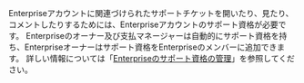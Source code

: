 Enterpriseアカウントに関連づけられたサポートチケットを開いたり、見たり、コメントしたりするためには、Enterpriseアカウントのサポート資格が必要です。 Enterpriseのオーナー及び支払マネージャーは自動的にサポート資格を持ち、Enterpriseオーナーはサポート資格をEnterpriseのメンバーに追加できます。 詳しい情報については「[Enterpriseのサポート資格の管理](/github/setting-up-and-managing-your-enterprise/managing-users-in-your-enterprise/managing-support-entitlements-for-your-enterprise)」を参照してください。